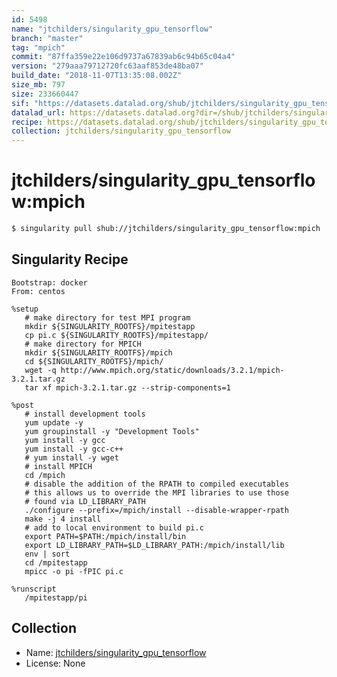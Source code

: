 ```yaml
---
id: 5498
name: "jtchilders/singularity_gpu_tensorflow"
branch: "master"
tag: "mpich"
commit: "87ffa359e22e106d9737a67839ab6c94b65c04a4"
version: "279aaa79712720fc63aaf853de48ba07"
build_date: "2018-11-07T13:35:08.002Z"
size_mb: 797
size: 233660447
sif: "https://datasets.datalad.org/shub/jtchilders/singularity_gpu_tensorflow/mpich/2018-11-07-87ffa359-279aaa79/279aaa79712720fc63aaf853de48ba07.simg"
datalad_url: https://datasets.datalad.org?dir=/shub/jtchilders/singularity_gpu_tensorflow/mpich/2018-11-07-87ffa359-279aaa79/
recipe: https://datasets.datalad.org/shub/jtchilders/singularity_gpu_tensorflow/mpich/2018-11-07-87ffa359-279aaa79/Singularity
collection: jtchilders/singularity_gpu_tensorflow
---
```


# jtchilders/singularity_gpu_tensorflow:mpich

```bash
$ singularity pull shub://jtchilders/singularity_gpu_tensorflow:mpich
```

## Singularity Recipe

```singularity
Bootstrap: docker
From: centos

%setup
   # make directory for test MPI program
   mkdir ${SINGULARITY_ROOTFS}/mpitestapp
   cp pi.c ${SINGULARITY_ROOTFS}/mpitestapp/
   # make directory for MPICH
   mkdir ${SINGULARITY_ROOTFS}/mpich
   cd ${SINGULARITY_ROOTFS}/mpich/
   wget -q http://www.mpich.org/static/downloads/3.2.1/mpich-3.2.1.tar.gz
   tar xf mpich-3.2.1.tar.gz --strip-components=1

%post
   # install development tools
   yum update -y
   yum groupinstall -y "Development Tools"
   yum install -y gcc
   yum install -y gcc-c++
   # yum install -y wget
   # install MPICH
   cd /mpich
   # disable the addition of the RPATH to compiled executables
   # this allows us to override the MPI libraries to use those
   # found via LD_LIBRARY_PATH
   ./configure --prefix=/mpich/install --disable-wrapper-rpath
   make -j 4 install
   # add to local environment to build pi.c
   export PATH=$PATH:/mpich/install/bin
   export LD_LIBRARY_PATH=$LD_LIBRARY_PATH:/mpich/install/lib
   env | sort
   cd /mpitestapp
   mpicc -o pi -fPIC pi.c

%runscript
   /mpitestapp/pi
```

## Collection

 - Name: [jtchilders/singularity_gpu_tensorflow](https://github.com/jtchilders/singularity_gpu_tensorflow)
 - License: None

